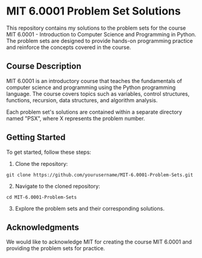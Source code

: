 # MIT 6.0001 Problem Set Solutions

This repository contains my solutions to the problem sets for the course MIT 6.0001 - Introduction to Computer Science and Programming in Python. The problem sets are designed to provide hands-on programming practice and reinforce the concepts covered in the course.

## Course Description

MIT 6.0001 is an introductory course that teaches the fundamentals of computer science and programming using the Python programming language. The course covers topics such as variables, control structures, functions, recursion, data structures, and algorithm analysis.


Each problem set's solutions are contained within a separate directory named "PSX", where X represents the problem number. 

## Getting Started

To get started, follow these steps:

1. Clone the repository:

```
git clone https://github.com/yourusername/MIT-6.0001-Problem-Sets.git
```

2. Navigate to the cloned repository:

```
cd MIT-6.0001-Problem-Sets
```

3. Explore the problem sets and their corresponding solutions.


## Acknowledgments

We would like to acknowledge MIT for creating the course MIT 6.0001 and providing the problem sets for practice.
